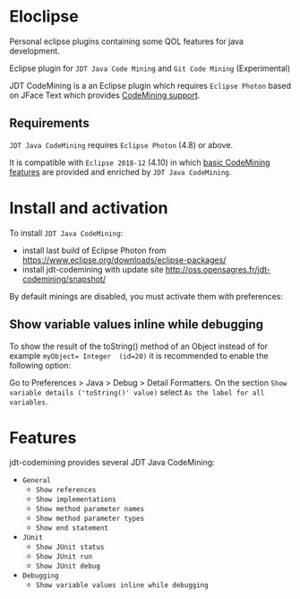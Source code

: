 # Eloclipse

Personal eclipse plugins containing some QOL features for java development.

Eclipse plugin for `JDT Java Code Mining` and `Git Code Mining` (Experimental)

JDT CodeMining is a an Eclipse plugin which requires `Eclipse Photon` based on JFace Text which provides [CodeMining support](https://www.eclipse.org/eclipse/news/4.8/M5/#Platform-Dev). 


## Requirements

`JDT Java CodeMining` requires `Eclipse Photon` (4.8) or above.

It is compatible with `Eclipse 2018-12` (4.10) in which [basic CodeMining features](https://www.eclipse.org/eclipse/news/4.10/jdt.php#jdt-codemining) are provided and enriched by `JDT Java CodeMining`.

# Install and activation

To install `JDT Java CodeMining`:

 * install last build of Eclipse Photon from https://www.eclipse.org/downloads/eclipse-packages/
 * install jdt-codemining with update site http://oss.opensagres.fr/jdt-codemining/snapshot/

By default minings are disabled, you must activate them with preferences:

## Show variable values inline while debugging

To show the result of the toString() method of an Object instead of for example `myObject= Integer  (id=20)` it is recommended to enable the following option:

Go to Preferences > Java > Debug > Detail Formatters. On the section `Show variable details ('toString()' value)` select `As the label for all variables`.

# Features

jdt-codemining provides several JDT Java CodeMining:

 * `General`
   * `Show references`
   * `Show implementations`
   * `Show method parameter names`
   * `Show method parameter types`
   * `Show end statement`
 * `JUnit`
   * `Show JUnit status`
   * `Show JUnit run`
   * `Show JUnit debug`
* `Debugging`
   * `Show variable values inline while debugging`
